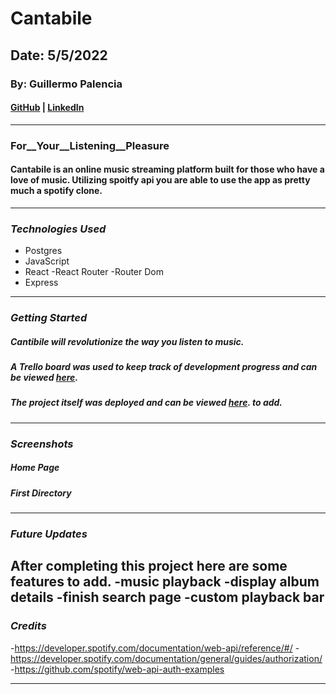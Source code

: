 # Cantabile

## Date: 5/5/2022

### By: Guillermo Palencia

#### [GitHub](https://github.com/guillermopalencia) | [LinkedIn](https://www.linkedin.com/in/guillermo-palencia/)

---

### **__For__Your__Listening__Pleasure__**

#### Cantabile is an online music streaming platform built for those who have a love of music. Utilizing spoitfy api you are able to use the app as pretty much a spotify clone.

---

### **_Technologies Used_**

- Postgres
- JavaScript
- React
  -React Router
  -Router Dom
- Express

---

### **_Getting Started_**

##### Cantibile will revolutionize the way you listen to music.

##### A Trello board was used to keep track of development progress and can be viewed [here](https://trello.com/b/vSKbBXW1/project-4-cantibile).

##### The project itself was deployed and can be viewed [here](). to add.

---

### **_Screenshots_**

##### Home Page


##### First Directory


---

### **_Future Updates_**
After completing this project here are some features to add.
-music playback
-display album details
-finish search page
-custom playback bar
---

### **_Credits_**
-https://developer.spotify.com/documentation/web-api/reference/#/
-https://developer.spotify.com/documentation/general/guides/authorization/
-https://github.com/spotify/web-api-auth-examples


---
